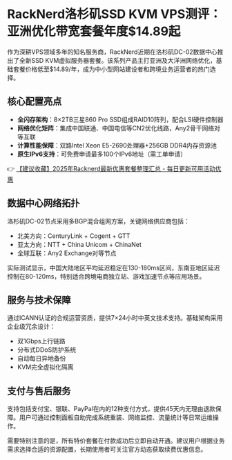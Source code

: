 # RackNerd洛杉矶SSD KVM VPS测评：亚洲优化带宽套餐年度$14.89起

作为深耕VPS领域多年的知名服务商，RackNerd近期在洛杉矶DC-02数据中心推出了全新SSD KVM虚拟服务器套餐。该系列产品主打亚洲及大洋洲网络优化，基础套餐价格低至$14.89/年，成为中小型网站建设者和跨境业务运营者的热门选择。

## 核心配置亮点
- **全闪存架构**：8×2TB三星860 Pro SSD组成RAID10阵列，配合LSI硬件控制器
- **网络优化矩阵**：集成中国联通、中国电信等CN2优化线路，Any2骨干网络对等互联
- **计算性能保障**：双路Intel Xeon E5-2690处理器+256GB DDR4内存资源池
- **原生IPv6支持**：可免费申请最多100个IPv6地址（需工单申请）

👉 [【建议收藏】2025年Racknerd最新优惠套餐整理汇总 - 每日更新可用活动优惠](https://bit.ly/Rack_Nerd)

## 数据中心网络拓扑
洛杉矶DC-02节点采用多BGP混合组网方案，关键网络供应商包括：
- 北美方向：CenturyLink + Cogent + GTT
- 亚太方向：NTT + China Unicom + ChinaNet
- 全球互联：Any2 Exchange对等节点

实际测试显示，中国大陆地区平均延迟稳定在130-180ms区间，东南亚地区延迟控制在80-120ms，特别适合跨境电商独立站、游戏加速节点等应用场景。

## 服务与技术保障
通过ICANN认证的合规运营资质，提供7×24小时中英文技术支持。基础架构采用企业级冗余设计：
- 双1Gbps上行链路
- 分布式DDoS防护系统
- 自动每日异地备份
- KVM完全虚拟化隔离

## 支付与售后服务
支持包括支付宝、银联、PayPal在内的12种支付方式，提供45天内无理由退款保障。用户可通过控制面板自助完成系统重装、网络监控、流量统计等日常运维操作。

需要特别注意的是，所有特价套餐在付款成功后立即自动开通。建议用户根据业务需求选择合适的资源配置，长期使用者可关注官方动态获取续费优惠信息。